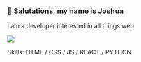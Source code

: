 ### 👋 Salutations, my name is Joshua
I am a developer interested in all things web


![](https://media.giphy.com/media/QWkuGmMgphvmE/giphy.gif)

Skills: HTML / CSS / JS / REACT / PYTHON

